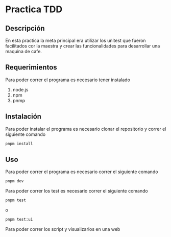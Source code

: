 # Practica TDD
## Descripción

En esta practica la meta principal era utilizar los unitest que fueron facilitados cor la maestra y crear las funcionalidades para desarrollar una maquina de cafe.

## Requerimientos

Para poder correr el programa es necesario tener instalado

1. node.js
2. npm
3. pnmp

## Instalación

Para poder instalar el programa es necesario clonar el repositorio y correr el siguiente comando

```bash 
pnpm install
```

## Uso

Para poder correr el programa es necesario correr el siguiente comando

```bash
pnpm dev
```
Para poder correr los test es necesario correr el siguiente comando

```bash
pnpm test
```
o

```bash
pnpm test:ui
```

Para poder correr los script y visualizarlos en una web
